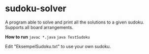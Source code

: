 # sudoku-solver
A program able to solve and print all the solutions to a given sudoku. Supports all board arrangements.

**How to run**
`javac *.java`
`java TestSudoku`

Edit "EksempelSudoku.txt" to use your own sudoku.
